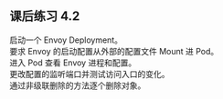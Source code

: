 ## 课后练习 4.2

启动一个 Envoy Deployment。  
要求 Envoy 的启动配置从外部的配置文件 Mount 进 Pod。  
进入 Pod 查看 Envoy 进程和配置。  
更改配置的监听端口并测试访问入口的变化。  
通过非级联删除的方法逐个删除对象。  
